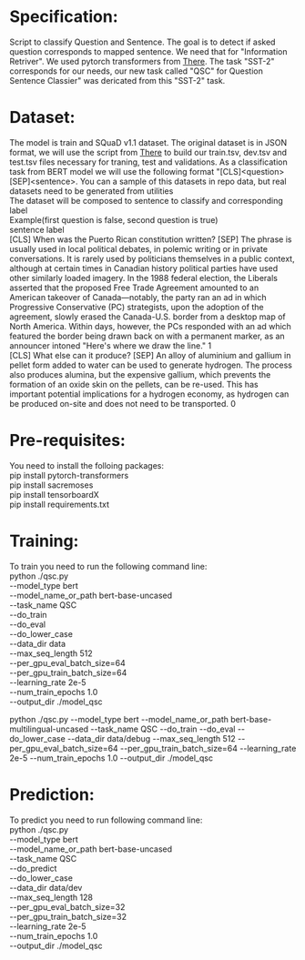 # Specification:
Script to classify Question and Sentence. The goal is to detect if asked question corresponds to mapped sentence. We need that for "Information Retriver". We used pytorch transformers from [There](https://github.com/huggingface/pytorch-transformers). The task "SST-2" corresponds for our needs, our new task called "QSC" for Question Sentence Classier" was dericated from this "SST-2" task.  

# Dataset:
The model is train and SQuaD v1.1 dataset. The original dataset is in JSON format, we will use the script from [There](https://gitlab.com/skillogs-platform/datascience/utilities/tree/master/python/convert_SQUAD_for_BERT) to build our train.tsv, dev.tsv and test.tsv files necessary for traning, test and validations. As a classification task from BERT model we will use the following format "[CLS]\<question\>[SEP]\<sentence\>. You can a sample of this datasets in repo data, but real datasets need to be generated from utilities<br/>
The dataset will be composed to sentence to classify and corresponding label<br/>
Example(first question is false, second question is true)<br/>
sentence    label<br/>
[CLS] When was the Puerto Rican constitution written? [SEP] The phrase is usually used in local political debates, in polemic writing or in private conversations. It is rarely used by politicians themselves in a public context, although at certain times in Canadian history political parties have used other similarly loaded imagery. In the 1988 federal election, the Liberals asserted that the proposed Free Trade Agreement amounted to an American takeover of Canada—notably, the party ran an ad in which Progressive Conservative (PC) strategists, upon the adoption of the agreement, slowly erased the Canada-U.S. border from a desktop map of North America. Within days, however, the PCs responded with an ad which featured the border being drawn back on with a permanent marker, as an announcer intoned "Here's where we draw the line."    1<br/>
[CLS] What else can it produce? [SEP] An alloy of aluminium and gallium in pellet form added to water can be used to generate hydrogen. The process also produces alumina, but the expensive gallium, which prevents the formation of an oxide skin on the pellets, can be re-used. This has important potential implications for a hydrogen economy, as hydrogen can be produced on-site and does not need to be transported.    0<br/>


# Pre-requisites:
You need to install the folloing packages:<br/>
pip install pytorch-transformers<br/>
pip install sacremoses<br/>
pip install tensorboardX<br/>
pip install requirements.txt<br/>

# Training:
To train you need to run the following command line:<br/>
python ./qsc.py \
    --model_type bert \
    --model_name_or_path bert-base-uncased \
    --task_name QSC \
    --do_train \
    --do_eval \
    --do_lower_case \
    --data_dir data \
    --max_seq_length 512 \
    --per_gpu_eval_batch_size=64  \
    --per_gpu_train_batch_size=64  \
    --learning_rate 2e-5 \
    --num_train_epochs 1.0 \
    --output_dir ./model_qsc

python ./qsc.py --model_type bert --model_name_or_path bert-base-multilingual-uncased --task_name QSC --do_train --do_eval --do_lower_case --data_dir data/debug --max_seq_length 512 --per_gpu_eval_batch_size=64 --per_gpu_train_batch_size=64 --learning_rate 2e-5 --num_train_epochs 1.0 --output_dir ./model_qsc

# Prediction:
To predict you need to run following command line:<br/>
python ./qsc.py \
    --model_type bert \
    --model_name_or_path bert-base-uncased \
    --task_name QSC \
    --do_predict \
    --do_lower_case \
    --data_dir data/dev \
    --max_seq_length 128 \
    --per_gpu_eval_batch_size=32  \
    --per_gpu_train_batch_size=32  \
    --learning_rate 2e-5 \
    --num_train_epochs 1.0 \
    --output_dir ./model_qsc